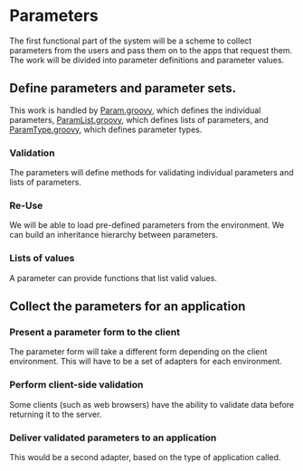 # Parameters

The first functional part of the system will be a scheme to collect parameters from the users and pass them on to the apps that request them.  The work will be divided into parameter definitions and parameter values.

## Define parameters and parameter sets.

This work is handled by [Param.groovy](.\src\main\groovy\edu\sunyjcc\simple_report\Param.groovy), which defines the individual parameters, [ParamList.groovy](.\src\main\groovy\edu\sunyjcc\simple_report\ParamList.groovy), which defines lists of parameters, and [ParamType.groovy](.\src\main\groovy\edu\sunyjcc\simple_report\ParamType.groovy), which defines parameter types.

### Validation

The parameters will define methods for validating individual parameters and lists of parameters.

### Re-Use

We will be able to load pre-defined parameters from the environment.  We can build an inheritance hierarchy between parameters.

### Lists of values

A parameter can provide functions that list valid values.

## Collect the parameters for an application

### Present a parameter form to the client

The parameter form will take a different form depending on the client environment.  This will have to be a set of adapters for each environment.

### Perform client-side validation

Some clients (such as web browsers) have the ability to validate data before returning it to the server.

### Deliver validated parameters to an application

This would be a second adapter, based on the type of application called.
